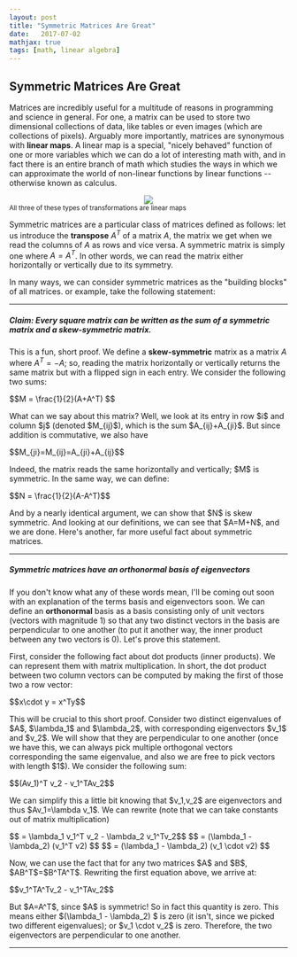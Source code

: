 ```yaml
---
layout: post
title: "Symmetric Matrices Are Great"
date:   2017-07-02
mathjax: true
tags: [math, linear algebra]
---
```


## Symmetric Matrices Are Great
Matrices are incredibly useful for a multitude of reasons in programming and science in general. For one, a matrix can be used to store two dimensional collections of data, like tables or even images (which are collections of pixels). Arguably more importantly, matrices are synonymous with **linear maps**. A linear map is a special, "nicely behaved" function of one or more variables which we can do a lot of interesting math with, and in fact there is an entire branch of math which studies the ways in which we can approximate the world of non-linear functions by linear functions -- otherwise known as calculus.

<center><img src="https://artsineducationblogdotcom.files.wordpress.com/2014/12/transformation.gif"></center>

<div class="caption">
<sub>All three of these types of transformations are linear maps</sub>
</div>

Symmetric matrices are a particular class of matrices defined as follows: let us introduce the **transpose** $A^T$ of a matrix $A$, the matrix we get when we read the columns of $A$ as rows and vice versa. A symmetric matrix is simply one where $A=A^T$. In other words, we can read the matrix either horizontally or vertically due to its symmetry.

In many ways, we can consider symmetric matrices as the "building blocks" of all matrices. or example, take the following statement:

---

##### Claim: Every square matrix can be written as the sum of a symmetric matrix and a skew-symmetric matrix.

This is a fun, short proof. We define a **skew-symmetric** matrix as a matrix $A$ where $A^T = -A$; so, reading the matrix horizontally or vertically returns the same matrix but with a flipped sign in each entry. We consider the following two sums:
<p>
$$M = \frac{1}{2}(A+A^T) $$
</p>
What can we say about this matrix? Well, we look at its entry in row $i$ and column $j$ (denoted $M_{ij}$), which is the sum $A_{ij}+A_{ji}$. But since addition is commutative, we also have
<p>
$$M_{ji}=M_{ij}=A_{ji}+A_{ij}$$
</p>
Indeed, the matrix reads the same horizontally and vertically; $M$ is symmetric. In the same way, we can define:
<p>
$$N = \frac{1}{2}(A-A^T)$$
</p>
And by a nearly identical argument, we can show that $N$ is skew symmetric. And looking at our definitions, we can see that $A=M+N$, and we are done. Here's another, far more useful fact about symmetric matrices.

---

##### Symmetric matrices have an orthonormal basis of eigenvectors

If you don't know what any of these words mean, I'll be coming out soon with an explanation of the terms basis and eigenvectors soon. We can define an **orthonormal** basis as a basis consisting only of unit vectors (vectors with magnitude $1$) so that any two distinct vectors in the basis are perpendicular to one another (to put it another way, the inner product between any two vectors is $0$). Let's prove this statement.

First, consider the following fact about dot products (inner products). We can represent them with matrix multiplication. In short, the dot product between two column vectors can be computed by making the first of those two a row vector:
<p>
$$x\cdot y = x^Ty$$
</p>
This will be crucial to this short proof. Consider two distinct eigenvalues of $A$, $\lambda_1$ and $\lambda_2$, with corresponding eigenvectors $v_1$ and $v_2$. We will show that they are perpendicular to one another (once we have this, we can always pick multiple orthogonal vectors corresponding the same eigenvalue, and also we are free to pick vectors with length $1$). We consider the following sum:
<p>
$$(Av_1)^T v_2 - v_1^TAv_2$$
</p>
We can simplify this a little bit knowing that $v_1,v_2$ are eigenvectors and thus $Av_1=\lambda v_1$. We can rewrite (note that we can take constants out of matrix multiplication)
<p>
$$ = \lambda_1 v_1^T v_2 - \lambda_2 v_1^Tv_2$$
$$ = (\lambda_1 - \lambda_2) (v_1^T v2) $$
$$ = (\lambda_1 - \lambda_2) (v_1 \cdot v2) $$
</p>
Now, we can use the fact that for any two matrices $A$ and $B$, $AB^T$=$B^TA^T$. Rewriting the first equation above, we arrive at:
<p>
$$v_1^TA^Tv_2 - v_1^TAv_2$$
</p>
But $A=A^T$, since $A$ is symmetric! So in fact this quantity is zero. This means either $(\lambda_1 - \lambda_2) $ is zero (it isn't, since we picked two different eigenvalues); or $v_1 \cdot v_2$ is zero. Therefore, the two eigenvectors are perpendicular to one another.

---